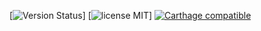 
[![Version Status](http://img.shields.io/cocoapods/v/TextDrawer.png)] [![license MIT](http://img.shields.io/badge/license-MIT-orange.png)] [![Carthage compatible](https://img.shields.io/badge/Carthage-compatible-4BC51D.svg?style=flat)](https://github.com/Carthage/Carthage)
